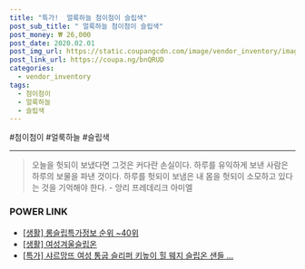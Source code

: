 ```yaml
--- 
title: "특가!  얼룩하늘 첨이첨이 슬립색" 
post_sub_title: " 얼룩하늘 첨이첨이 슬립색" 
post_money: ₩ 26,000 
post_date: 2020.02.01 
post_img_url: https://static.coupangcdn.com/image/vendor_inventory/images/2018/11/15/15/9/213af823-86eb-474e-8620-60c014e1d34d.jpg 
post_link_url: https://coupa.ng/bnQRUD 
categories: 
  - vendor_inventory 
tags: 
  - 첨이첨이 
  - 얼룩하늘 
  - 슬립색 
--- 
```

  #첨이첨이 #얼룩하늘 #슬립색 
<hr> 

> 오늘을 헛되이 보냈다면 그것은 커다란 손실이다. 하루를 유익하게 보낸 사람은 하루의 보물을 파낸 것이다. 하루를 헛되이 보냄은 내 몸을 헛되이 소모하고 있다는 것을 기억해야 한다. - 앙리 프레데리크 아미엘 


### POWER LINK

* <a href="https://blog.naver.com/fasyy4321/221773825588" target="_blank"> [생활] 롱슬립특가정보 순위 ~40위</a>
* <a href="https://blog.naver.com/fasyy4321/221759008123" target="_blank"> [생활] 여성겨울슬립온  </a>
* <a href="https://blog.naver.com/sakai111/221791992932" target="_blank">[특가] 샤르망뜨 여성 통굽 슬리퍼 키높이 힐 웨지 슬립온 샌들 ...</a>
